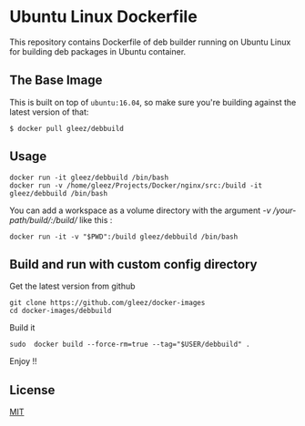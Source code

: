 Ubuntu Linux Dockerfile
=============

This repository contains Dockerfile of deb builder running on Ubuntu Linux for building deb packages in Ubuntu container.

The Base Image
---------------------

This is built on top of `ubuntu:16.04`, so make sure you're building against
the latest version of that:

```
$ docker pull gleez/debbuild
```

## Usage

    docker run -it gleez/debbuild /bin/bash
    docker run -v /home/gleez/Projects/Docker/nginx/src:/build -it gleez/debbuild /bin/bash
    
You can add a workspace as a volume directory with the argument *-v /your-path/build/:/build/* like this :

	docker run -it -v "$PWD":/build gleez/debbuild /bin/bash
    
## Build and run with custom config directory

Get the latest version from github

    git clone https://github.com/gleez/docker-images
    cd docker-images/debbuild

Build it

    sudo  docker build --force-rm=true --tag="$USER/debbuild" .


    
Enjoy !!

## License

[MIT](http://opensource.org/licenses/MIT)
